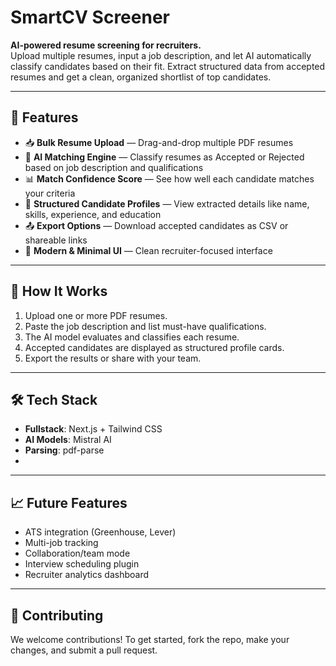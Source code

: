 # SmartCV Screener

**AI-powered resume screening for recruiters.**  
Upload multiple resumes, input a job description, and let AI automatically classify candidates based on their fit. Extract structured data from accepted resumes and get a clean, organized shortlist of top candidates.

---

## 🚀 Features

- 📥 **Bulk Resume Upload** — Drag-and-drop multiple PDF resumes
- 🧠 **AI Matching Engine** — Classify resumes as Accepted or Rejected based on job description and qualifications
- 📊 **Match Confidence Score** — See how well each candidate matches your criteria
- 🧾 **Structured Candidate Profiles** — View extracted details like name, skills, experience, and education
- 📤 **Export Options** — Download accepted candidates as CSV or shareable links
- 🧩 **Modern & Minimal UI** — Clean recruiter-focused interface

---

## 🧠 How It Works

1. Upload one or more PDF resumes.
2. Paste the job description and list must-have qualifications.
3. The AI model evaluates and classifies each resume.
4. Accepted candidates are displayed as structured profile cards.
5. Export the results or share with your team.

---

## 🛠️ Tech Stack

- **Fullstack**: Next.js + Tailwind CSS
- **AI Models**: Mistral AI
- **Parsing**: pdf-parse
- 
---

## 📈 Future Features

- ATS integration (Greenhouse, Lever)
- Multi-job tracking
- Collaboration/team mode
- Interview scheduling plugin
- Recruiter analytics dashboard

---

## 🙌 Contributing

We welcome contributions! To get started, fork the repo, make your changes, and submit a pull request.
